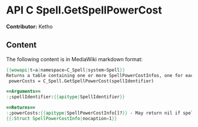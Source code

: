 # API C Spell.GetSpellPowerCost

**Contributor:** Ketho

## Content

The following content is in MediaWiki markdown format:

```mediawiki
{{wowapi|t=a|namespace=C_Spell|system=Spell}}
Returns a table containing one or more SpellPowerCostInfos, one for each power type this spell costs
 powerCosts = C_Spell.GetSpellPowerCost(spellIdentifier)

==Arguments==
:;spellIdentifier:{{apitype|SpellIdentifier}}

==Returns==
:;powerCosts:{{apitype|SpellPowerCostInfo[]?}} - May return nil if spell is not found or has no resource costs
{{:Struct SpellPowerCostInfo|nocaption=1}}
```